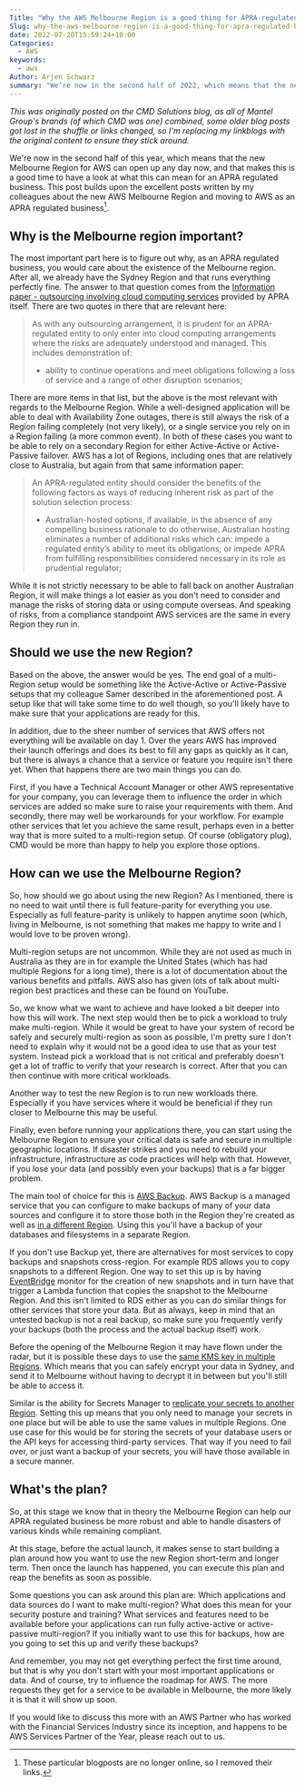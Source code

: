 ```yaml
---
Title: "Why the AWS Melbourne Region is a good thing for APRA-regulated businesses"
Slug: why-the-aws-melbourne-region-is-a-good-thing-for-apra-regulated-businesses
date: 2022-07-20T15:59:24+10:00
Categories:
  - AWS
keywords:
  - aws
Author: Arjen Schwarz
summary: "We’re now in the second half of 2022, which means that the new Melbourne Region for AWS can open up any day now, so it’s a good time to have a look at the implications for an APRA-regulated business. This post builds upon the excellent posts written by my colleagues about the new AWS Melbourne Region and moving to AWS as an APRA regulated business."
---
```


*This was originally posted on the CMD Solutions blog, as all of Mantel Group's brands (of which CMD was one) combined, some older blog posts got lost in the shuffle or links changed, so I'm replacing my linkblogs with the original content to ensure they stick around.*

We're now in the second half of this year, which means that the new Melbourne Region for AWS can open up any day now, and that makes this is a good time to have a look at what this can mean for an APRA regulated business. This post builds upon the excellent posts written by my colleagues about the new AWS Melbourne Region and moving to AWS as an APRA regulated business[^linkremoved].

[^linkremoved]: These particular blogposts are no longer online, so I removed their links.

## Why is the Melbourne region important?

The most important part here is to figure out why, as an APRA regulated business, you would care about the existence of the Melbourne region. After all, we already have the Sydney Region and that runs everything perfectly fine. The answer to that question comes from the [Information paper - outsourcing involving cloud computing services](https://www.apra.gov.au/sites/default/files/information_paper_-_outsourcing_involving_cloud_computing_services.pdf) provided by APRA itself. There are two quotes in there that are relevant here:

> As with any outsourcing arrangement, it is prudent for an APRA-regulated entity to only enter into cloud computing arrangements where the risks are adequately understood and managed. This includes demonstration of:
>
> -  ability to continue operations and meet obligations following a loss of service and a range of other disruption scenarios;

There are more items in that list, but the above is the most relevant with regards to the Melbourne Region. While a well-designed application will be able to deal with Availability Zone outages, there is still always the risk of a Region failing completely (not very likely), or a single service you rely on in a Region failing (a more common event). In both of these cases you want to be able to rely on a secondary Region for either Active-Active or Active-Passive failover.
AWS has a lot of Regions, including ones that are relatively close to Australia, but again from that same information paper:

> An APRA-regulated entity should consider the benefits of the following factors as ways of reducing inherent risk as part of the solution selection process:
> - Australian-hosted options, if available, in the absence of any compelling business rationale to do otherwise. Australian hosting eliminates a number of additional risks which can: impede a regulated entity’s ability to meet its obligations; or impede APRA from fulfilling responsibilities considered necessary in its role as prudential regulator;

While it is not strictly necessary to be able to fall back on another Australian Region, it will make things a lot easier as you don't need to consider and manage the risks of storing data or using compute overseas. And speaking of risks, from a compliance standpoint AWS services are the same in every Region they run in.

## Should we use the new Region?

Based on the above, the answer would be yes. The end goal of a multi-Region setup would be something like the Active-Active or Active-Passive setups that my colleague Samer described in the aforementioned post. A setup like that will take some time to do well though, so you'll likely have to make sure that your applications are ready for this.

In addition, due to the sheer number of services that AWS offers not everything will be available on day 1. Over the years AWS has improved their launch offerings and does its best to fill any gaps as quickly as it can, but there is always a chance that a service or feature you require isn't there yet. When that happens there are two main things you can do.

First, if you have a Technical Account Manager or other AWS representative for your company, you can leverage them to influence the order in which services are added so make sure to raise your requirements with them. And secondly, there may well be workarounds for your workflow. For example other services that let you achieve the same result, perhaps even in a better way that is more suited to a multi-region setup. Of course (obligatory plug), CMD would be more than happy to help you explore those options.

## How can we use the Melbourne Region?

So, how should we go about using the new Region? As I mentioned, there is no need to wait until there is full feature-parity for everything you use. Especially as full feature-parity is unlikely to happen anytime soon (which, living in Melbourne, is not something that makes me happy to write and I would love to be proven wrong).

Multi-region setups are not uncommon. While they are not used as much in Australia as they are in for example the United States (which has had multiple Regions for a long time), there is a lot of documentation about the various benefits and pitfalls. AWS also has given lots of talk about multi-region best practices and these can be found on YouTube.

So, we know what we want to achieve and have looked a bit deeper into how this will work. The next step would then be to pick a workload to truly make multi-region. While it would be great to have your system of record be safely and securely multi-region as soon as possible, I'm pretty sure I don't need to explain why it would not be a good idea to use that as your test system. Instead pick a workload that is not critical and preferably doesn't get a lot of traffic to verify that your research is correct. After that you can then continue with more critical workloads.

Another way to test the new Region is to run new workloads there. Especially if you have services where it would be beneficial if they run closer to Melbourne this may be useful.

Finally, even before running your applications there, you can start using the Melbourne Region to ensure your critical data is safe and secure in multiple geographic locations. If disaster strikes and you need to rebuild your infrastructure, infrastructure as code practices will help with that. However, if you lose your data (and possibly even your backups) that is a far bigger problem.

The main tool of choice for this is [AWS Backup](https://aws.amazon.com/backup/). AWS Backup is a managed service that you can configure to make backups of many of your data sources and configure it to store those both in the Region they're created as well as [in a different Region](https://docs.aws.amazon.com/aws-backup/latest/devguide/cross-region-backup.html). Using this you'll have a backup of your databases and filesystems in a separate Region.

If you don't use Backup yet, there are alternatives for most services to copy backups and snapshots cross-region. For example RDS allows you to copy snapshots to a different Region. One way to set this up is by having [EventBridge](https://aws.amazon.com/eventbridge/) monitor for the creation of new snapshots and in turn have that trigger a Lambda function that copies the snapshot to the Melbourne Region. And this isn't limited to RDS either as you can do similar things for other services that store your data. But as always, keep in mind that an untested backup is not a real backup, so make sure you frequently verify your backups (both the process and the actual backup itself) work.

Before the opening of the Melbourne Region it may have flown under the radar, but it is possible these days to use the [same KMS key in multiple Regions](https://docs.aws.amazon.com/kms/latest/developerguide/multi-region-keys-overview.html). Which means that you can safely encrypt your data in Sydney, and send it to Melbourne without having to decrypt it in between but you'll still be able to access it.

Similar is the ability for Secrets Manager to [replicate your secrets to another Region](https://aws.amazon.com/blogs/security/how-to-replicate-secrets-aws-secrets-manager-multiple-regions/). Setting this up means that you only need to manage your secrets in one place but will be able to use the same values in multiple Regions. One use case for this would be for storing the secrets of your database users or the API keys for accessing third-party services. That way if you need to fail over, or just want a backup of your secrets, you will have those available in a secure manner.

## What's the plan?

So, at this stage we know that in theory the Melbourne Region can help our APRA regulated business be more robust and able to handle disasters of various kinds while remaining compliant.

At this stage, before the actual launch, it makes sense to start building a plan around how you want to use the new Region short-term and longer term. Then once the launch has happened, you can execute this plan and reap the benefits as soon as possible.

Some questions you can ask around this plan are: Which applications and data sources do I want to make multi-region? What does this mean for your security posture and training? What services and features need to be available before your applications can run fully active-active or active-passive multi-region? If you initially want to use this for backups, how are you going to set this up and verify these backups?

And remember, you may not get everything perfect the first time around, but that is why you don't start with your most important applications or data. And of course, try to influence the roadmap for AWS. The more requests they get for a service to be available in Melbourne, the more likely it is that it will show up soon.

If you would like to discuss this more with an AWS Partner who has worked with the Financial Services Industry since its inception, and happens to be AWS Services Partner of the Year, please reach out to us.